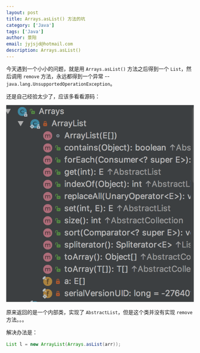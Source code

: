 ```yaml
---
layout: post
title: Arrays.asList() 方法的坑
category: ['Java']
tags: ['Java']
author: 景阳
email: jyjsjd@hotmail.com
description: Arrays.asList()
---
```


今天遇到一个小小的问题，就是用 `Arrays.asList()` 方法之后得到一个 `List`，然后调用 `remove` 方法，永远都得到一个异常 -- `java.lang.UnsupportedOperationException`。

还是自己经验太少了，应该多看看源码：

![array.png](/assets/img/array.png)

原来返回的是一个内部类，实现了 `AbstractList`，但是这个类并没有实现 `remove` 方法。。。

解决办法是：

```java
List l = new ArrayList(Arrays.asList(arr));
```
